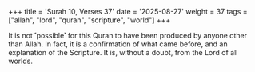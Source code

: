 +++
title = 'Surah 10, Verses 37'
date = '2025-08-27'
weight = 37
tags = ["allah", "lord", "quran", "scripture", "world"]
+++

It is not ˹possible˺ for this Quran to have been produced by anyone other than Allah. In fact, it is a confirmation of what came before, and an explanation of the Scripture. It is, without a doubt, from the Lord of all worlds.
